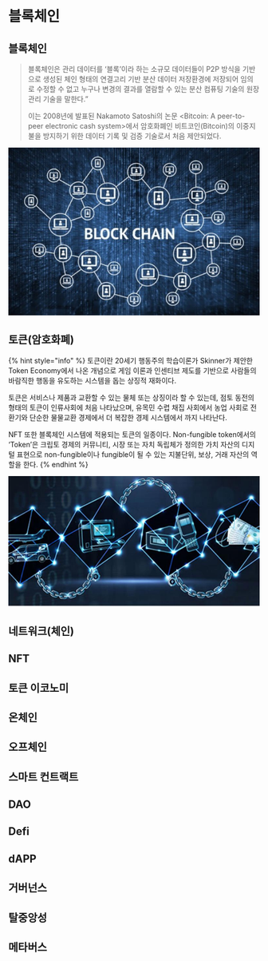 # 블록체인

## 블록체인

> &#x20;블록체인은 관리 데이터를 ‘블록’이라 하는 소규모 데이터들이 P2P 방식을 기반으로 생성된 체인 형태의 연결고리 기반 분산 데이터 저장환경에 저장되어 임의로 수정할 수 없고 누구나 변경의 결과를 열람할 수 있는 분산 컴퓨팅 기술의 원장 관리 기술을 말한다.”
>
> &#x20;이는 2008년에 발표된 Nakamoto Satoshi의 논문 \<Bitcoin: A peer-to-peer electronic cash system>에서 암호화폐인 비트코인(Bitcoin)의 이중지불을 방지하기 위한 데이터 기록 및 검증 기술로서 처음 제안되었다.

![그림 1 블록ㅔㅣ](<../.gitbook/assets/01.19324070.1 (2).jpg>)

## 토큰(암호화폐)

{% hint style="info" %}
토큰이란 20세기 행동주의 학습이론가 Skinner가 제안한 Token Economy에서 나온 개념으로 게임 이론과 인센티브 제도를 기반으로 사람들의 바람직한 행동을 유도하는 시스템을 돕는 상징적 재화이다.

&#x20;토큰은 서비스나 제품과 교환할 수 있는 물체 또는 상징이라 할 수 있는데, 점토 동전의 형태의 토큰이 인류사회에 처음 나타났으며, 유목민 수렵 채집 사회에서 농업 사회로 전환기와 단순한 물물교환 경제에서 더 복잡한 경제 시스템에서 까지 나타난다.

&#x20;NFT 또한 블록체인 시스템에 적용되는 토큰의 일종이다. Non-fungible token에서의 ‘Token’은 크립토 경제의 커뮤니티, 시장 또는 자치 독립체가 정의한 가치 자산의 디지털 표현으로 non-fungible이나 fungible이 될 수 있는 지불단위, 보상, 거래 자산의 역할을 한다.
{% endhint %}

![](../.gitbook/assets/image.png)

## 네트워크(체인)

## NFT

## 토큰 이코노미

## 온체인

## 오프체인

## 스마트 컨트랙트

## DAO

## Defi

## dAPP

## 거버넌스

## 탈중앙성

## 메타버스



&#x20;
